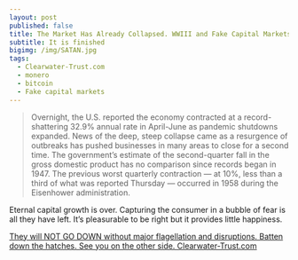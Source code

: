 ```yaml
---
layout: post
published: false
title: The Market Has Already Collapsed. WWIII and Fake Capital Markets
subtitle: It is finished
bigimg: /img/SATAN.jpg
tags:
  - Clearwater-Trust.com
  - monero
  - bitcoin
  - Fake capital markets
---
```

> Overnight, the U.S. reported the economy contracted at a record-shattering 32.9% annual rate in April-June as pandemic shutdowns expanded.
News of the deep, steep collapse came as a resurgence of outbreaks has pushed businesses in many areas to close for a second time. The government’s estimate of the second-quarter fall in the gross domestic product has no comparison since records began in 1947. The previous worst quarterly contraction — at 10%, less than a third of what was reported Thursday — occurred in 1958 during the Eisenhower administration.

Eternal capital growth is over. Capturing the consumer in a bubble of fear is all they have left. It’s pleasurable to be right but it provides little happiness.

[They will NOT GO DOWN without major flagellation and disruptions. Batten down the hatches. See you on the other side. Clearwater-Trust.com](https://clearwater-trust.com)

